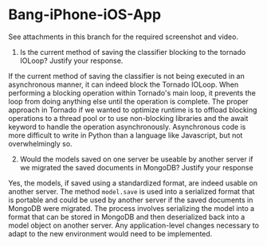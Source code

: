 # Bang-iPhone-iOS-App

See attachments in this branch for the required screenshot and video.

1. Is the current method of saving the classifier blocking to the tornado IOLoop? Justify your response.

If the current method of saving the classifier is not being executed in an asynchronous manner, it can indeed block the Tornado IOLoop. When performing a blocking operation within Tornado's main loop, it prevents the loop from doing anything else until the operation is complete. The proper approach in Tornado if we wanted to optimize runtime is to offload blocking operations to a thread pool or to use non-blocking libraries and the await keyword to handle the operation asynchronously. Asynchronous code is more difficult to write in Python than a language like Javascript, but not overwhelmingly so. 

2. Would the models saved on one server be useable by another server if we migrated the saved documents in MongoDB? Justify your response

Yes, the models, if saved using a standardized format, are indeed usable on another server. The method `model.save` is used into a serialized format that is portable and could be used by another server if the saved documents in MongoDB were migrated. The process involves serializing the model into a format that can be stored in MongoDB and then deserialized back into a model object on another server. Any application-level changes necessary to adapt to the new environment would need to be implemented.

